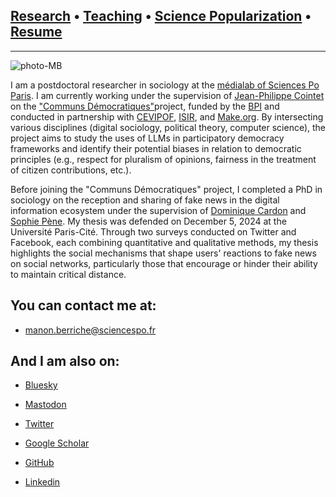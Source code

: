 ## [Research](research.md) • [Teaching](teaching.md) • [Science Popularization](General-Audience.md) • [Resume](https://drive.google.com/file/d/1UwkuyM8tl4AkzG5pzdHz4dQbBdUNdDKx/view?usp=sharing)

-----------------

![photo-MB](MB.jpg)

I am a postdoctoral researcher in sociology at the [médialab of Sciences Po Paris](https://medialab.sciencespo.fr). I am currently working under the supervision of [Jean-Philippe Cointet](https://medialab.sciencespo.fr/equipe/jean-philippe-cointet/) on the ["Communs Démocratiques"](https://about.make.org/democratic-commons/landing-page)project, funded by the [BPI](https://www.bpifrance.fr) and conducted in partnership with [CEVIPOF](https://www.sciencespo.fr/cevipof/fr/), [ISIR](https://www.isir.upmc.fr), and [Make.org](https://make.org/FR). By intersecting various disciplines (digital sociology, political theory, computer science), the project aims to study the uses of LLMs in participatory democracy frameworks and identify their potential biases in relation to democratic principles (e.g., respect for pluralism of opinions, fairness in the treatment of citizen contributions, etc.).

Before joining the "Communs Démocratiques" project, I completed a PhD in sociology on the reception and sharing of fake news in the digital information ecosystem under the supervision of [Dominique Cardon](https://medialab.sciencespo.fr/en/people/dominique-cardon) and [Sophie Pène](https://www.dicen-idf.org/membre/pene-sophie). My thesis was defended on December 5, 2024 at the Université Paris-Cité. Through two surveys conducted on Twitter and Facebook, each combining quantitative and qualitative methods, my thesis highlights the social mechanisms that shape users' reactions to fake news on social networks, particularly those that encourage or hinder their ability to maintain critical distance.


## You can contact me at: 


* [manon.berriche@sciencespo.fr](manon.berriche@sciencespo.fr) 


## And I am also on: 


* [Bluesky](https://app.bsky.cz/profile/manonberriche.bsky.social)

* [Mastodon](https://mastodon.world/@manonberriche)

* [Twitter](https://twitter.com/berriche_manon)

* [Google Scholar](https://scholar.google.com/citations?user=vWrBYa4AAAAJ&hl=fr&oi=ao)

* [GitHub](https://github.com/manonberriche)

* [Linkedin](https://www.linkedin.com/in/manon-berriche)




